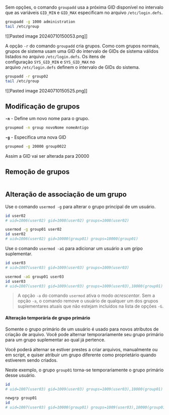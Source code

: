 Sem opções, o comando `groupadd` usa a próxima GID disponível no intervalo que as variáveis `GID_MIN` e `GID_MAX` especificam no arquivo `/etc/login.defs`.

```bash
groupadd -g 1000 administration
tail /etc/group
```
![[Pasted image 20240710150053.png]]


A opção `-r` do comando `groupadd` cria grupos. Como com grupos normais, grupos de sistema usam uma GID do intervalo de GIDs de sistema válidos listados no arquivo `/etc/login.defs`. Os itens de configuração `SYS_GID_MIN` e `SYS_GID_MAX` no arquivo `/etc/login.defs` definem o intervalo de GIDs do sistema.
```bash
groupadd -r group02
tail /etc/group
```
![[Pasted image 20240710150525.png]]

## Modificação de grupos

**`-n`** - Define um novo nome para o grupo.
```bash
groupmod -n group novoNome nomeAntigo
```

**`-g`** - Especifica uma nova GID
```bash
groupmod -g 20000 group0022
```
Assim a GID vai ser alterada para 20000

## Remoção de grupos

```bash groupdel group0022
```

## Alteração de associação de um grupo

Use o comando `usermod -g` para alterar o grupo principal de um usuário.
```bash
id user02
# uid=1006(user02) gid=1008(user02) groups=1008(user02)

usermod -g group01 user02
id user02
# uid=1006(user02) gid=10000(group01) groups=10000(group01)
```


Use o comando `usermod -aG` para adicionar um usuário a um gripo suplementar.
```bash
id user03
# uid=1007(user03) gid=1009(user03) groups=1009(user03)

usermod -aG group01 user03
id user03
# uid=1007(user03) gid=1009(user03) groups=1009(user03),10000(group01)

```

> A opção `-a` do comando `usermod` ativa o modo _acrescentar_. Sem a opção `-a`, o comando remove o usuário de qualquer um dos grupos suplementares atuais que não estejam incluídos na lista de opções `-G`.

#### Alteração temporária de grupo primário
Somente o grupo primário de um usuário é usado para novos atributos de criação de arquivo. Você pode alternar temporariamente seu grupo primário para um grupo suplementar ao qual já pertence.

Você poderá alternar se estiver prestes a criar arquivos, manualmente ou em script, e quiser atribuir um grupo diferente como proprietário quando estiverem sendo criados.

Neste exemplo, o grupo `group01` torna-se temporariamente o grupo primário desse usuário.

```bash
id
# uid=1007(user03) gid=1009(user03) groups=1009(user03),10000(group01)

newgrp group01
id
# uid=1007(user03) gid=10000(group01) groups=1009(user03),10000(group01)
```

























































































